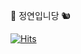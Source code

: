🐰 정연입니당 🐿

[![Hits](https://hits.seeyoufarm.com/api/count/incr/badge.svg?url=https%3A%2F%2Fgithub.com%2Fyeon32&count_bg=%23E3A1E2&title_bg=%23C5EE82&icon=&icon_color=%23E7E7E7&title=WELCOME&edge_flat=false)](https://hits.seeyoufarm.com)

  




